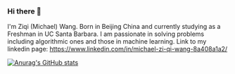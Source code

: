 ### Hi there 👋

I'm Ziqi (Michael) Wang. Born in Beijing China and currently studying as a Freshman in UC Santa Barbara. I am passionate in solving problems including algorithmic ones and those in machine learning. Link to my linkedin page: https://www.linkedin.com/in/michael-zi-qi-wang-8a408a1a2/ 

[![Anurag's GitHub stats](https://github-readme-stats.vercel.app/api?username=M1cW)](https://github.com/anuraghazra/github-readme-stats)
